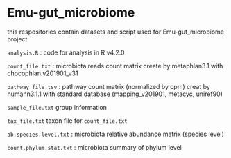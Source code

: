 # Emu-gut_microbiome

this respositories contain datasets and script used for Emu-gut_microbiome project

`analysis.R` : code for analysis in R v4.2.0


`count_file.txt` : microbiota reads count matrix create by metaphlan3.1 with chocophlan.v201901_v31

`pathway_file.tsv` : pathway count matrix (normalized by cpm) creat by humann3.1.1 with standard database (mapping_v201901, metacyc, uniref90)

`sample_file.txt` group information

`tax_file.txt` taxon file for `count_file.txt`

`ab.species.level.txt` : microbiota relative abundance matrix (species level)

`count.phylum.stat.txt` : microbiota summary of phylum level
